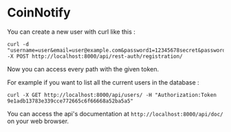 # CoinNotify

You can create a new user with curl like this :
```
curl -d "username=user&email=user@example.com&password1=12345678secret&password2=12345678secret" -X POST http://localhost:8000/api/rest-auth/registration/
```
Now you can access every path with the given token.  

For example if you want to list all the current users in the database :
```
curl -X GET http://localhost:8000/api/users/ -H "Authorization:Token 9e1adb13783e339cce772665c6f66668a52ba5a5"
```

You can access the api's documentation at ```http://localhost:8000/api/doc/``` on your web browser.
